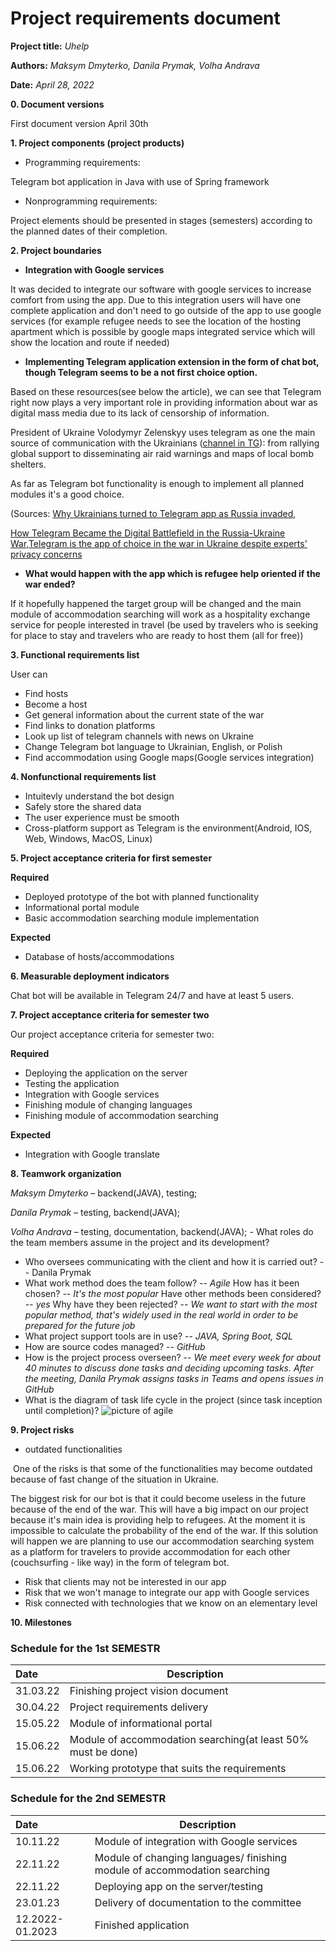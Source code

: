 # **Project requirements document**

**Project title:** *Uhelp*

**Authors:** *Maksym Dmyterko, Danila Prymak, Volha Andrava*

**Date:** *April 28, 2022*

**0. Document versions**

First document version April 30th

**1. Project components (project products)**
- Programming requirements:

Telegram bot application in Java with use of Spring framework

- Nonprogramming requirements:


Project elements should be presented in stages (semesters) according to the planned dates of their completion.

**2. Project boundaries**

- **Integration with Google services**

It was decided to integrate our software with google services to increase comfort from using the app. Due to this integration users will have one complete application and don&#39;t need to go outside of the app to use google services (for example refugee needs to see the location of the hosting apartment which is possible by google maps integrated service which will show the location and route if needed)

- **Implementing Telegram application extension in the form of chat bot, though Telegram seems to be a not first choice option.**

Based on these resources(see below the article), we can see that Telegram right now plays a very important role in providing information about war as digital mass media due to its lack of censorship of information.

President of Ukraine Volodymyr Zelenskyy uses telegram as one the main source of communication with the Ukrainians ([channel in TG](https://t.me/V_Zelenskiy_official)): from rallying global support to disseminating air raid warnings and maps of local bomb shelters.

As far as Telegram bot functionality is enough to implement all planned modules it&#39;s a good choice.

(Sources: [Why Ukrainians turned to Telegram app as Russia invaded](https://indianexpress.com/article/explained/russia-ukraine-war-telegram-app-7847165/),

[How Telegram Became the Digital Battlefield in the Russia-Ukraine War,](https://time.com/6158437/telegram-russia-ukraine-information-war/)[Telegram is the app of choice in the war in Ukraine despite experts&#39; privacy concerns](https://www.npr.org/2022/03/14/1086483703/telegram-ukraine-war-russia?t=1650114416921)

- **What would happen with the app which is refugee help oriented if the war ended?**

If it hopefully happened the target group will be changed and the main module of accommodation searching will work as a hospitality exchange service for people interested in travel (be used by travelers who is seeking for place to stay and travelers who are ready to host them (all for free))


**3. Functional requirements list**

User can

- Find hosts
- Become a host
- Get general information about the current state of the war
- Find links to donation platforms
- Look up list of telegram channels with news on Ukraine
- Change Telegram bot language to Ukrainian, English, or Polish
- Find accommodation using Google maps(Google services integration)

**4. Nonfunctional requirements list**  

- Intuitevly understand the bot design
- Safely store the shared data
- The user experience must be smooth
- Cross-platform support as Telegram is the environment(Android, IOS, Web, Windows, MacOS, Linux)

**5. Project acceptance criteria for first semester**

**Required**

- Deployed prototype of the bot with planned functionality
- Informational portal module
- Basic accommodation searching module implementation

**Expected**

- Database of hosts/accommodations

**6. Measurable deployment indicators**

Chat bot will be available in Telegram 24/7 and have at least 5 users.

**7. Project acceptance criteria for semester two**

Our project acceptance criteria for semester two:

**Required**
* Deploying the application on the server
* Testing the application
* Integration with Google services
* Finishing module of changing languages
* Finishing module of accommodation searching

**Expected**
* Integration with Google translate

**8. Teamwork organization**

*Maksym Dmyterko* – backend(JAVA), testing;

*Danila Prymak* – testing, backend(JAVA);

*Volha Andrava* – testing, documentation, backend(JAVA); - What roles do the team members assume in the project and its development?
- Who oversees communicating with the client and how it is carried out? -- Danila Prymak
- What work method does the team follow? -- *Agile* How has it been chosen? -- *It's the most popular* Have other methods been considered? -- *yes* Why have they been rejected? -- *We want to start with the most popular method, that's widely used in the real world in order to be prepared for the future job*
- What project support tools are in use? -- *JAVA, Spring Boot, SQL*
- How are source codes managed? -- *GitHub*
- How is the project process overseen? -- *We meet every week for about 40 minutes to discuss done tasks and deciding upcoming tasks. After the meeting, Danila Prymak assigns tasks in Teams and opens issues in GitHub*
- What is the diagram of task life cycle in the project (since task inception until completion)?
![picture of agile](https://github.com/realtehcman/Uhelp/blob/main/documents/pictures/agile_pic.jpg?raw=true)

**9. Project risks**
* outdated functionalities

&nbsp;One of the risks is that some of the functionalities may become outdated because of fast change of the situation in Ukraine.

The biggest risk for our bot is that it could become useless in the future because of the end of the war. This will have a big impact on our project because it's main idea is providing help to refugees. At the moment it is impossible to calculate the probability of the end of the war. If this solution will happen we are planning to use our accommodation searching system as a platform for travelers to provide accommodation for each other (couchsurfing - like way) in the form of telegram bot.

* Risk that clients may not be interested in our app
* Risk that we won't manage to integrate our app with Google services
* Risk connected with technologies that we know on an elementary level

**10. Milestones**

### Schedule for the 1st SEMESTR   

|Date       | Description|  
| :------   |  ------ |  
| 31.03.22  | Finishing project vision document  |  
| 30.04.22  | Project requirements delivery |  
| 15.05.22  |Module of informational portal  |  
| 15.06.22  |Module of accommodation searching(at least 50% must be done)  |  
| 15.06.22  |Working prototype that suits the requirements |  


### Schedule for the 2nd SEMESTR   

|Date       | Description|  
| :------   |  ------ |  
| 10.11.22  | Module of integration with Google services  |
| 22.11.22 | Module of changing languages/ finishing module of accommodation searching |  
| 22.11.22  | Deploying app on the server/testing  |  
| 23.01.23  | Delivery of documentation to the committee  |
| 12.2022-01.2023  | Finished application|
